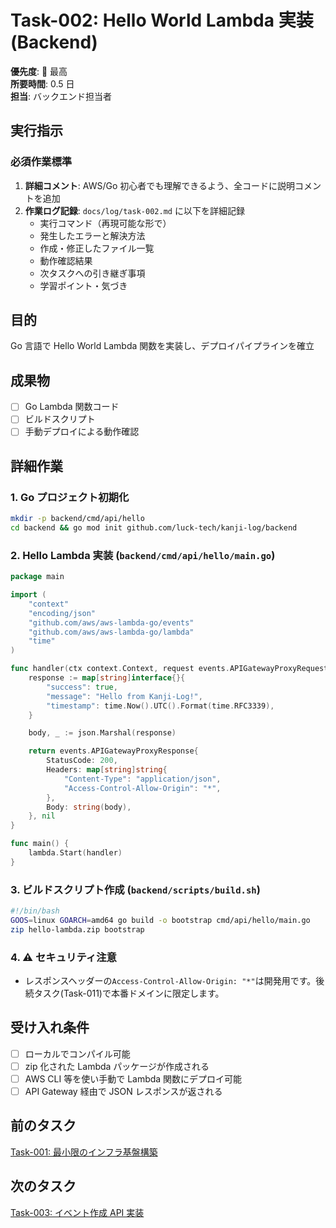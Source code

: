 # Task-002: Hello World Lambda 実装 (Backend)

**優先度**: 🔴 最高  
**所要時間**: 0.5 日  
**担当**: バックエンド担当者

## 実行指示

### 必須作業標準

1. **詳細コメント**: AWS/Go 初心者でも理解できるよう、全コードに説明コメントを追加
2. **作業ログ記録**: `docs/log/task-002.md` に以下を詳細記録
   - 実行コマンド（再現可能な形で）
   - 発生したエラーと解決方法
   - 作成・修正したファイル一覧
   - 動作確認結果
   - 次タスクへの引き継ぎ事項
   - 学習ポイント・気づき

## 目的

Go 言語で Hello World Lambda 関数を実装し、デプロイパイプラインを確立

## 成果物

- [ ] Go Lambda 関数コード
- [ ] ビルドスクリプト
- [ ] 手動デプロイによる動作確認

## 詳細作業

### 1. Go プロジェクト初期化

```bash
mkdir -p backend/cmd/api/hello
cd backend && go mod init github.com/luck-tech/kanji-log/backend
```

### 2. Hello Lambda 実装 (`backend/cmd/api/hello/main.go`)

```go
package main

import (
    "context"
    "encoding/json"
    "github.com/aws/aws-lambda-go/events"
    "github.com/aws/aws-lambda-go/lambda"
    "time"
)

func handler(ctx context.Context, request events.APIGatewayProxyRequest) (events.APIGatewayProxyResponse, error) {
    response := map[string]interface{}{
        "success": true,
        "message": "Hello from Kanji-Log!",
        "timestamp": time.Now().UTC().Format(time.RFC3339),
    }

    body, _ := json.Marshal(response)

    return events.APIGatewayProxyResponse{
        StatusCode: 200,
        Headers: map[string]string{
            "Content-Type": "application/json",
            "Access-Control-Allow-Origin": "*",
        },
        Body: string(body),
    }, nil
}

func main() {
    lambda.Start(handler)
}
```

### 3. ビルドスクリプト作成 (`backend/scripts/build.sh`)

```bash
#!/bin/bash
GOOS=linux GOARCH=amd64 go build -o bootstrap cmd/api/hello/main.go
zip hello-lambda.zip bootstrap
```

### 4. ⚠️ セキュリティ注意

- レスポンスヘッダーの`Access-Control-Allow-Origin: "*"`は開発用です。後続タスク(Task-011)で本番ドメインに限定します。

## 受け入れ条件

- [ ] ローカルでコンパイル可能
- [ ] zip 化された Lambda パッケージが作成される
- [ ] AWS CLI 等を使い手動で Lambda 関数にデプロイ可能
- [ ] API Gateway 経由で JSON レスポンスが返される

## 前のタスク

[Task-001: 最小限のインフラ基盤構築](./task-001.md)

## 次のタスク

[Task-003: イベント作成 API 実装](./task-003.md)
